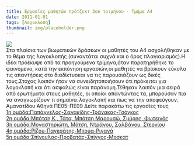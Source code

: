 ```yaml
---
title: Εργασίες μαθητών πρότζεκτ 3ου τριμήνου - Τμήμα Α4
date: 2011-01-01
tags: [Λογοκλοπή]
thumbnail: img/placeholder.png
---
```

[![](http://4.bp.blogspot.com/-SseaUpiXgMM/VVOryH7OwMI/AAAAAAAAAb4/ts9ex7IZ0wE/s200/teacher%2Band%2Bstudents.jpg)](http://4.bp.blogspot.com/-SseaUpiXgMM/VVOryH7OwMI/AAAAAAAAAb4/ts9ex7IZ0wE/s1600/teacher%2Band%2Bstudents.jpg)   
Στα πλαίσια των βιωματικών δράσεων οι μαθητές του Α4 ασχολήθηκαν με το θέμα της λογοκλοπής (συναντάται συχνά και ο όρος πλαγιαρισμός).Η ιδέα προέκυψε από τα προηγούμενα τρίμηνα,όταν παρατηρήθηκε το φαινόμενο, κατά την εκπόνηση εργασιών,οι μαθητές να βρίσκουν εύκολα τις απαντήσεις στο διαδίκτυοκαι να τις παρουσιάζουν ως δικές τους.Στόχος λοιπόν ήταν να συνειδητοποιήσουν ότι πρόκειται για λογοκλοπή και ότι ασφαλώς είναι παράνομη.Τέθηκαν λοιπόν μια σειρά από ερωτήματα στους μαθητές, οι οποίοι απαντώντας τα, μπορούσαν πια να αναγνωρίζουν τι σημαίνει λογοκλοπή και πως να την αποφεύγουν. 
Αμανατίδου Αθηνά ΠΕ05-ΠΕ09 
Δείτε παρακάτω τις εργασίες τους   
[1η ομάδα:Παπάγγελος-Σανακίδης-Τράνακας-Τσόγκος](https://docs.google.com/presentation/d/1joVKMG-5KxMNCfjiUMlcbKnPdPkKBtQWr1tZQHCh57s/edit?usp=sharing)   
[2η ομάδα:Μπότση Κ., Τάτα, Μπότση Μαρουσώ, Σμύρης, Φωτεινός](https://docs.google.com/document/d/1TJDAe5ik8qR6ZHOHnrhy96B3ZVWTd6lTXxlvPDMMsC0/edit?usp=sharing)   
[3η ομάδα:Μοναστηριώτη, Μότση, Ντράνου, Σαλβάνου, Στεργίου](https://docs.google.com/presentation/d/1Fiqqzddv8XdPv5aokq5mMh39F3i9RLmmQq4FElKSSlg/edit?usp=sharing)   
[4η ομάδα:Ρίζου-Παγκράτης-Μπούα-Ριγανά](https://docs.google.com/presentation/d/1F9ofad0p963Kwk8JZnoBPJOWdWuQ-TcS6qXml0Dhsqc/edit?usp=sharing)   
[5η ομάδα:Σπίνουλας-Προβατάς-Σπίγγος-Μοσκάτ](https://docs.google.com/document/d/1Lfxlo6mEHqmABuWkCLYuu5Kf4EqfXgIS39oKxaFOgao/edit?usp=sharing)  
